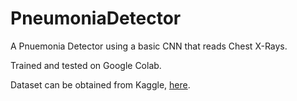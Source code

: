 # PneumoniaDetector
A Pnuemonia Detector using a basic CNN that reads Chest X-Rays.

Trained and tested on Google Colab.

Dataset can be obtained from Kaggle, [here](https://www.kaggle.com/paultimothymooney/chest-xray-pneumonia).
